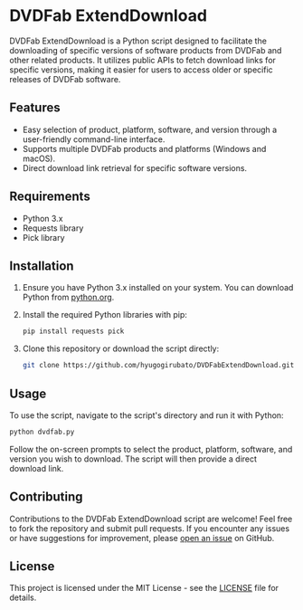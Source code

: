# DVDFab ExtendDownload

DVDFab ExtendDownload is a Python script designed to facilitate the downloading of specific versions of software products from DVDFab and other related products. It utilizes public APIs to fetch download links for specific versions, making it easier for users to access older or specific releases of DVDFab software.

## Features

- Easy selection of product, platform, software, and version through a user-friendly command-line interface.
- Supports multiple DVDFab products and platforms (Windows and macOS).
- Direct download link retrieval for specific software versions.

## Requirements

- Python 3.x
- Requests library
- Pick library

## Installation

1. Ensure you have Python 3.x installed on your system. You can download Python from [python.org](https://www.python.org/).

2. Install the required Python libraries with pip:

   ```sh
   pip install requests pick
   ```

3. Clone this repository or download the script directly:

   ```sh
   git clone https://github.com/hyugogirubato/DVDFabExtendDownload.git
   ```

## Usage

To use the script, navigate to the script's directory and run it with Python:

```sh
python dvdfab.py
```

Follow the on-screen prompts to select the product, platform, software, and version you wish to download. The script will then provide a direct download link.

## Contributing

Contributions to the DVDFab ExtendDownload script are welcome! Feel free to fork the repository and submit pull requests. If you encounter any issues or have suggestions for improvement, please [open an issue](https://github.com/hyugogirubato/DVDFabExtendDownload/issues) on GitHub.

## License

This project is licensed under the MIT License - see the [LICENSE](LICENSE) file for details.